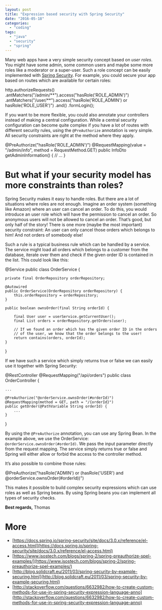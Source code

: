 ```yaml
---
layout: post
title: "Expression based security with Spring Security"
date: "2016-05-18"
categories: 
  - "coding"
tags: 
  - "java"
  - "security"
  - "spring"
---
```


Many web apps have a very simple security concept based on _user roles_. You might have some admin, some common users and maybe some more roles like a moderator or a super-user. Such a role concept can be easily implemented with [Spring Security](http://projects.spring.io/spring-security/). For example, you could secure your app based on routes which are available for certain roles:

http.authorizeRequests()
    .antMatchers("/admin/\*\*").access("hasRole('ROLE\_ADMIN')")
    .antMatchers("/user/\*\*").access("hasRole('ROLE\_ADMIN') or hasRole('ROLE\_USER')")
    .and()
    .formLogin();

If you want to be more flexible, you could also annotate your controllers instead of making a central configuration. While a central security configuration can become quite complex if you have a lot of routes with different security rules, using the `@PreAuthorize` annotation is very simple. All security constraints are right at the method where they apply.

@PreAuthorize("hasRole('ROLE\_ADMIN')")
@RequestMapping(value = "/admin/info", method = RequestMethod.GET)
public InfoDto getAdminInformation() {
    // ...
}

# But what if your security model has more constraints than roles?

Spring Security makes it easy to handle roles. But there are a lot of situations where roles are not enough. Imagine an order system (something like Amazon) where an user can cancel an order. To do this, you would introduce an user role which will have the permission to cancel an order. So anonymous users will not be allowed to cancel an order. That’s good, but only half of the story! There is one more (maybe the most important) security constraint: An user can only cancel those orders which belongs to him! And not orders of somebody else!

Such a rule is a typical business rule which can be handled by a service. The service might load all orders which belongs to a customer from the database, iterate over them and check if the given order ID is contained in the list. This could look like this:

@Service
public class OrderService {
 
    private final OrderRepository orderRepository;
 
    @Autowired
    public OrderService(OrderRepository orderRepository) {
        this.orderRepository = orderRepository;
    }
 
    public boolean ownsOrder(final String orderId) {
 
        final User user = userService.getCurrentUser();
        final List orders = orderRepository.getOrders(user);
 
        // If we found an order which has the given order ID in the orders
        // of the user, we know that the order belongs to the user!
        return contains(orders, orderId);
    }
} 

If we have such a service which simply returns true or false we can easily use it together with Spring Security:

@RestController
@RequestMapping("/api/orders")
public class OrderController {
 
    ...
 
    @PreAuthorize("@orderService.ownsOrder(#orderId)")
    @RequestMapping(method = GET, path = "/{orderId}")
    public getOrder(@PathVariable String orderId) {
        ...
    }
}

By using the `@PreAuthorize` annotation, you can use any Spring Bean. In the example above, we use the OrderService: `@orderService.ownsOrder(#orderId)`. We pass the input parameter directly from the request mapping. The service simply returns true or false and Spring will either allow or forbid the access to the controller method.

It’s also possible to combine those rules:

@PreAuthorize("hasRole('ADMIN') or (hasRole('USER') and @orderService.ownsOrder(#orderId))")

This makes it possible to build complex security expressions which can use roles as well as Spring beans. By using Spring beans you can implement all types of security checks.

**Best regards,** Thomas

# More

- [https://docs.spring.io/spring-security/site/docs/3.0.x/reference/el-access.html](https://docs.spring.io/spring-security/site/docs/3.0.x/reference/el-access.html)
- [https://www.isostech.com/blogs/spring-2/spring-preauthorize-spel-examples/](https://www.isostech.com/blogs/spring-2/spring-preauthorize-spel-examples/)
- [http://blog.solidcraft.eu/2011/03/spring-security-by-example-securing.html](http://blog.solidcraft.eu/2011/03/spring-security-by-example-securing.html)
- [http://stackoverflow.com/questions/6632982/how-to-create-custom-methods-for-use-in-spring-security-expression-language-anno](http://stackoverflow.com/questions/6632982/how-to-create-custom-methods-for-use-in-spring-security-expression-language-anno)
